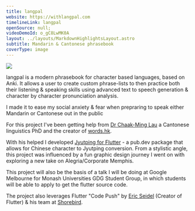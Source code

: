 ```yaml
---
title: langpal
website: https://withlangpal.com
timelineLink: langpal
openSource: null;
videoDemoId: o_gC8LwMK0A
layout: ../layouts/MarkdownHighlightsLayout.astro
subtitle: Mandarin & Cantonese phrasebook
coverType: image
---
```

![](/projects/mobile-apps/langpal.png)

langpal is a modern phrasebook for character based languages, based on Anki.
It allows a user to create custom phrase-lists to then practice both their listening & speaking skills using advanced text to speech generation & character by character pronunciation analysis.

I made it to ease my social anxiety & fear when prepraring to speak either Mandarin or Cantonese out in the public

For this project I've been getting help from [Dr Chaak-Ming Lau](https://repository.eduhk.hk/en/persons/chaak-ming%E5%8A%89%E6%93%87%E6%98%8E-lau) a Cantonese linguistics PhD and the creator of [words.hk](https://words.hk).

With his helped I developed [Jyutping for Flutter](https://pub.dev/packages/jyutping) - a pub.dev package that allows for Chinese character to Jyutping conversion.
From a stylistic angle, this project was influenced by a fun graphic design journey I went on with exploring a new take on Alegria/Corporate Memphis.

This project will also be the basis of a talk I will be doing at Google Melbourne for Monash Universities GDG Student Group, in which students will be able to apply to get the flutter source code.

The project also leverages Flutter "Code Push" by [Eric Seidel](https://github.com/eseidel) (Creator of Flutter) & his team at [Shorebird](https://shorebird.dev/).